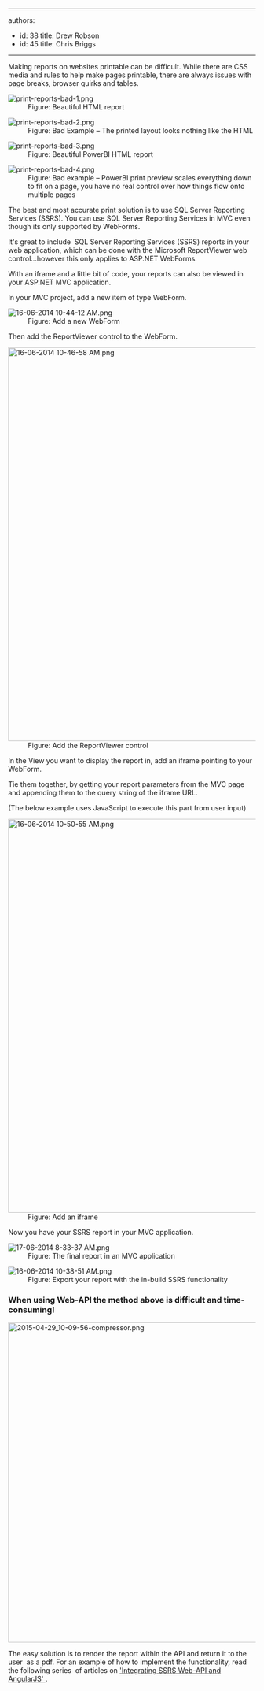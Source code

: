 

---
authors:
  - id: 38
    title: Drew Robson
  - id: 45
    title: Chris Briggs
---




<span class='intro'> Making reports on websites printable can be difficult. While there are CSS media and rules to help make pages printable, there are always issues with page breaks, browser quirks and tables.&#160; ​<br>
<dl class="image"><dt><img src="/PublishingImages/print-reports-bad-1.png" alt="print-reports-bad-1.png" /></dt><dd>Figure&#58; Beautiful HTML report <br></dd></dl> </span>

<dl class="badImage"><dt> <img src="/PublishingImages/print-reports-bad-2.png" alt="print-reports-bad-2.png" /> </dt><dd>Figure&#58; Bad Example – The printed layout looks nothing like the HTML</dd></dl><dl class="image"><dt> <img src="/PublishingImages/print-reports-bad-3.png" alt="print-reports-bad-3.png" /> </dt><dd>Figure&#58; Beautiful PowerBI HTML report</dd></dl><dl class="badImage"><dt> <img src="/PublishingImages/print-reports-bad-4.png" alt="print-reports-bad-4.png" /> </dt><dd>Figure&#58; Bad example – PowerBI print preview scales everything down to fit on a page, you have no real control over how things flow onto multiple pages</dd></dl><p>The best and most accurate print solution is to use SQL Server Reporting Services (SSRS). You can use SQL Server Reporting Services in MVC even though&#160;its&#160;only supported by WebForms.&#160;<br></p><p>It's great to include&#160; SQL Server Reporting Services (SSRS)&#160;reports in your web application, which can be done with the Microsoft ReportViewer web control...however this only applies to ASP.NET WebForms.</p><p>With an iframe and a little bit of code, your reports can also be viewed in your ASP.NET MVC application.</p><p>In your MVC project, add a new item of type WebForm.<br></p><dl class="image"><dt> <img src="/PublishingImages/16-06-2014%2010-44-12%20AM.png" alt="16-06-2014 10-44-12 AM.png" /> </dt><dd>Figure&#58; Add a new WebForm</dd></dl><p>Then add the ReportViewer control to the WebForm.<br></p><dl class="image"><dt> <img src="/PublishingImages/16-06-2014%2010-46-58%20AM.png" alt="16-06-2014 10-46-58 AM.png" style="width&#58;800px;" /> </dt><dd>Figure&#58; Add the ReportViewer control</dd></dl><p>In the View you want to display the report in, add an iframe pointing to your WebForm.&#160;</p><p>Tie them together, by getting your report parameters from the MVC page and appending them to the query string of the iframe URL.<br></p><p>(The below example uses JavaScript to execute this part from user input)<br></p><dl class="image"><dt> <img src="/PublishingImages/16-06-2014%2010-50-55%20AM.png" alt="16-06-2014 10-50-55 AM.png" style="width&#58;800px;" /> </dt><dd>Figure&#58; Add an iframe</dd></dl><p>Now you have your SSRS report in your MVC application.<br></p><dl class="image"><dt> <img src="/PublishingImages/17-06-2014%208-33-37%20AM.png" alt="17-06-2014 8-33-37 AM.png" /> </dt><dd>Figure&#58; The final report in an MVC application</dd></dl><dl class="image"><dt> <img src="/PublishingImages/16-06-2014%2010-38-51%20AM.png" alt="16-06-2014 10-38-51 AM.png" /> </dt><dd>Figure&#58; Export your report with the in-build SSRS functionality</dd></dl><h3 class="ssw15-rteElement-H3">When using Web-API the method above is difficult and time-consuming!</h3><dl class="image"><dt> <img src="/PublishingImages/2015-04-29_10-09-56-compressor.png" alt="2015-04-29_10-09-56-compressor.png" style="width&#58;650px;" /> </dt></dl><p>The easy solution is to render the report within the API and return it to the user&#160; as a pdf. For an example of how to implement the functionality, read the following series&#160; of&#160;articles on <a href="http&#58;//blog.chrisbriggsy.com/the-first-step-towards-integration/" target="_blank">'Integrating SSRS Web-API and AngularJS' </a>. <br></p>


